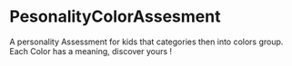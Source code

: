 # PesonalityColorAssesment
A personality Assessment for kids that categories then into colors group. Each Color has a meaning, discover yours  !
